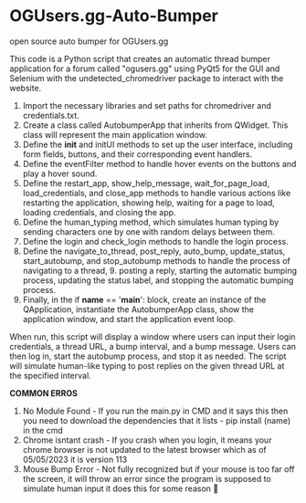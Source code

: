# OGUsers.gg-Auto-Bumper
open source auto bumper for OGUsers.gg

This code is a Python script that creates an automatic thread bumper application for a forum called "ogusers.gg" using PyQt5 for the GUI and Selenium with the undetected_chromedriver package to interact with the website.

1. Import the necessary libraries and set paths for chromedriver and credentials.txt.
2. Create a class called AutobumperApp that inherits from QWidget. This class will represent the main application window.
3. Define the __init__ and initUI methods to set up the user interface, including form fields, buttons, and their corresponding event handlers.
4. Define the eventFilter method to handle hover events on the buttons and play a hover sound.
5. Define the restart_app, show_help_message, wait_for_page_load, load_credentials, and close_app methods to handle various actions like restarting the application, showing help, waiting for a page to load, loading credentials, and closing the app.
6. Define the human_typing method, which simulates human typing by sending characters one by one with random delays between them.
7. Define the login and check_login methods to handle the login process.
8. Define the navigate_to_thread, post_reply, auto_bump, update_status, start_autobump, and stop_autobump methods to handle the process of navigating to a thread, 9. posting a reply, starting the automatic bumping process, updating the status label, and stopping the automatic bumping process.
9. Finally, in the if __name__ == '__main__': block, create an instance of the QApplication, instantiate the AutobumperApp class, show the application window, and start the application event loop.

When run, this script will display a window where users can input their login credentials, a thread URL, a bump interval, and a bump message. Users can then log in, start the autobump process, and stop it as needed. The script will simulate human-like typing to post replies on the given thread URL at the specified interval.


**COMMON ERROS**
1. No Module Found - If you run the main.py in CMD and it says this then you need to download the dependencies that it lists - pip install (name) in the cmd
2. Chrome isntant crash - If you crash when you login, it means your chrome browser is not updated to the latest browser which as of 05/05/2023 it is version 113
3. Mouse Bump Error - Not fully recognized but if your mouse is too far off the screen, it will throw an error since the program is supposed to simulate human input it does this for some reason 🤔
